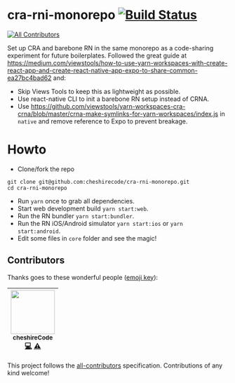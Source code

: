 # cra-rni-monorepo [![Build Status](https://travis-ci.org/cheshirecode/cra-rni-monorepo.svg?branch=master)](https://travis-ci.org/cheshirecode/cra-rni-monorepo)
[![All Contributors](https://img.shields.io/badge/all_contributors-1-orange.svg?style=flat-square)](#contributors) 

Set up CRA and barebone RN in the same monorepo as a code-sharing experiment for future boilerplates. Followed the great guide at
https://medium.com/viewstools/how-to-use-yarn-workspaces-with-create-react-app-and-create-react-native-app-expo-to-share-common-ea27bc4bad62
and:

- Skip Views Tools to keep this as lightweight as possible.
- Use react-native CLI to init a barebone RN setup instead of CRNA.
- Use https://github.com/viewstools/yarn-workspaces-cra-crna/blob/master/crna-make-symlinks-for-yarn-workspaces/index.js in `native` and remove reference to Expo to prevent breakage.

# Howto

- Clone/fork the repo

```
git clone git@github.com:cheshirecode/cra-rni-monorepo.git
cd cra-rni-monorepo
```

- Run `yarn` once to grab all dependencies.
- Start web development build `yarn start:web`.
- Run the RN bundler `yarn start:bundler`.
- Run the RN iOS/Android simulator `yarn start:ios` or `yarn start:android`.
- Edit some files in `core` folder and see the magic!

## Contributors

Thanks goes to these wonderful people ([emoji key](https://github.com/kentcdodds/all-contributors#emoji-key)):

<!-- ALL-CONTRIBUTORS-LIST:START - Do not remove or modify this section -->
<!-- prettier-ignore -->
| [<img src="https://avatars3.githubusercontent.com/u/1631630?v=4" width="100px;"/><br /><sub><b>cheshireCode</b></sub>](https://github.com/cheshirecode)<br />[💻](https://github.com/cheshirecode/cra-rni-monorepo/commits?author=cheshirecode "Code") [⚠️](https://github.com/cheshirecode/cra-rni-monorepo/commits?author=cheshirecode "Tests") |
| :---: |
<!-- ALL-CONTRIBUTORS-LIST:END -->

This project follows the [all-contributors](https://github.com/kentcdodds/all-contributors) specification. Contributions of any kind welcome!